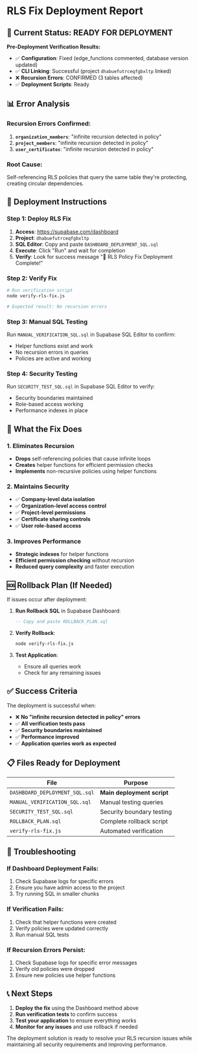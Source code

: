 # RLS Fix Deployment Report

## 🚨 Current Status: READY FOR DEPLOYMENT

**Pre-Deployment Verification Results:**
- ✅ **Configuration**: Fixed (edge_functions commented, database version updated)
- ✅ **CLI Linking**: Successful (project `dhabuefutrceqfgbxltp` linked)
- ❌ **Recursion Errors**: CONFIRMED (3 tables affected)
- ✅ **Deployment Scripts**: Ready

## 📊 Error Analysis

### **Recursion Errors Confirmed:**
1. **`organization_members`**: "infinite recursion detected in policy"
2. **`project_members`**: "infinite recursion detected in policy"  
3. **`user_certificates`**: "infinite recursion detected in policy"

### **Root Cause:**
Self-referencing RLS policies that query the same table they're protecting, creating circular dependencies.

## 🚀 Deployment Instructions

### **Step 1: Deploy RLS Fix**
1. **Access**: https://supabase.com/dashboard
2. **Project**: `dhabuefutrceqfgbxltp`
3. **SQL Editor**: Copy and paste `DASHBOARD_DEPLOYMENT_SQL.sql`
4. **Execute**: Click "Run" and wait for completion
5. **Verify**: Look for success message "🎉 RLS Policy Fix Deployment Complete!"

### **Step 2: Verify Fix**
```bash
# Run verification script
node verify-rls-fix.js

# Expected result: No recursion errors
```

### **Step 3: Manual SQL Testing**
Run `MANUAL_VERIFICATION_SQL.sql` in Supabase SQL Editor to confirm:
- Helper functions exist and work
- No recursion errors in queries
- Policies are active and working

### **Step 4: Security Testing**
Run `SECURITY_TEST_SQL.sql` in Supabase SQL Editor to verify:
- Security boundaries maintained
- Role-based access working
- Performance indexes in place

## 🔧 What the Fix Does

### **1. Eliminates Recursion**
- **Drops** self-referencing policies that cause infinite loops
- **Creates** helper functions for efficient permission checks
- **Implements** non-recursive policies using helper functions

### **2. Maintains Security**
- ✅ **Company-level data isolation**
- ✅ **Organization-level access control**
- ✅ **Project-level permissions**
- ✅ **Certificate sharing controls**
- ✅ **User role-based access**

### **3. Improves Performance**
- **Strategic indexes** for helper functions
- **Efficient permission checking** without recursion
- **Reduced query complexity** and faster execution

## 🆘 Rollback Plan (If Needed)

If issues occur after deployment:

1. **Run Rollback SQL** in Supabase Dashboard:
   ```sql
   -- Copy and paste ROLLBACK_PLAN.sql
   ```

2. **Verify Rollback**:
   ```bash
   node verify-rls-fix.js
   ```

3. **Test Application**:
   - Ensure all queries work
   - Check for any remaining issues

## ✅ Success Criteria

The deployment is successful when:
- ❌ **No "infinite recursion detected in policy" errors**
- ✅ **All verification tests pass**
- ✅ **Security boundaries maintained**
- ✅ **Performance improved**
- ✅ **Application queries work as expected**

## 📋 Files Ready for Deployment

| File | Purpose |
|------|---------|
| `DASHBOARD_DEPLOYMENT_SQL.sql` | **Main deployment script** |
| `MANUAL_VERIFICATION_SQL.sql` | Manual testing queries |
| `SECURITY_TEST_SQL.sql` | Security boundary testing |
| `ROLLBACK_PLAN.sql` | Complete rollback script |
| `verify-rls-fix.js` | Automated verification |

## 🚨 Troubleshooting

### **If Dashboard Deployment Fails:**
1. Check Supabase logs for specific errors
2. Ensure you have admin access to the project
3. Try running SQL in smaller chunks

### **If Verification Fails:**
1. Check that helper functions were created
2. Verify policies were updated correctly
3. Run manual SQL tests

### **If Recursion Errors Persist:**
1. Check Supabase logs for specific error messages
2. Verify old policies were dropped
3. Ensure new policies use helper functions

## 📞 Next Steps

1. **Deploy the fix** using the Dashboard method above
2. **Run verification tests** to confirm success
3. **Test your application** to ensure everything works
4. **Monitor for any issues** and use rollback if needed

The deployment solution is ready to resolve your RLS recursion issues while maintaining all security requirements and improving performance.
